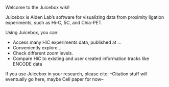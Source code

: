 Welcome to the Juicebox wiki!

Juicebox is Aiden Lab’s software for visualizing data from proximity ligation experiments, such as Hi-C, 5C, and Chia-PET.

Using Juicebox, you can:

* Access many HiC experiments data, published at …
* Conveniently explore…
* Check different zoom levels.
* Compare HiC to existing and user created information tracks like ENCODE data

If you use Juicebox in your research, please cite:
–Citation stuff will eventually go here, maybe Cell paper for now–
